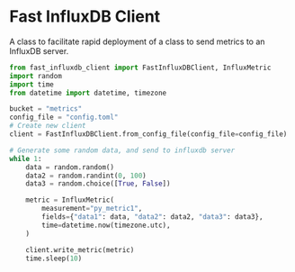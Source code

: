 # Fast InfluxDB Client

A class to facilitate rapid deployment of a class to send metrics to an InfluxDB server.


```python
from fast_influxdb_client import FastInfluxDBClient, InfluxMetric
import random
import time
from datetime import datetime, timezone

bucket = "metrics"
config_file = "config.toml"
# Create new client
client = FastInfluxDBClient.from_config_file(config_file=config_file)

# Generate some random data, and send to influxdb server
while 1:
    data = random.random()
    data2 = random.randint(0, 100)
    data3 = random.choice([True, False])

    metric = InfluxMetric(
        measurement="py_metric1",
        fields={"data1": data, "data2": data2, "data3": data3},
        time=datetime.now(timezone.utc),
    )

    client.write_metric(metric)
    time.sleep(10)

```
